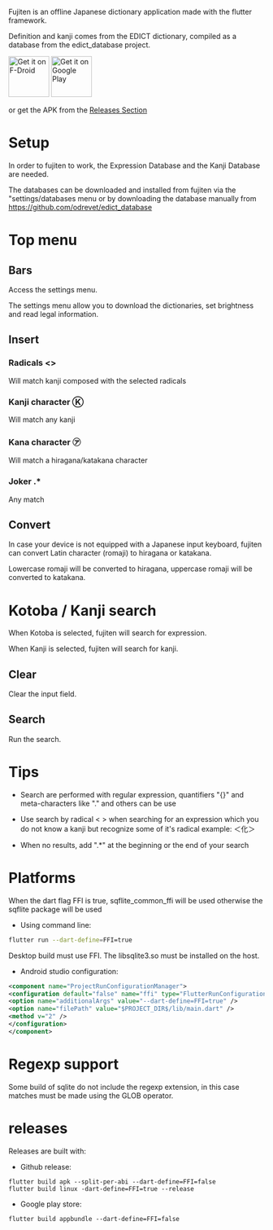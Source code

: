 Fujiten is an offline Japanese dictionary application made with the flutter framework.

Definition and kanji comes from the EDICT dictionary, compiled as a database from the edict_database project.

[<img src="https://fdroid.gitlab.io/artwork/badge/get-it-on.png"
     alt="Get it on F-Droid"
     height="80">](https://f-droid.org/packages/fr.odrevet.fujiten/)
[<img src="https://play.google.com/intl/en_us/badges/images/generic/en-play-badge.png"
     alt="Get it on Google Play"
     height="80">](https://play.google.com/store/apps/details?id=fr.odrevet.fujiten)

or get the APK from the [Releases Section](https://github.com/odrevet/fujiten/releases/latest)

# Setup

In order to fujiten to work, the Expression Database and the Kanji Database are needed.

The databases can be downloaded and installed from fujiten via the "settings/databases menu or by downloading the database manually from https://github.com/odrevet/edict_database

# Top menu

## Bars

Access the settings menu.

The settings menu allow you to download the dictionaries, set brightness and read legal information.

## Insert

### Radicals <>

Will match kanji composed with the selected radicals

### Kanji character Ⓚ

Will match any kanji

### Kana character ㋐

Will match a hiragana/katakana character

### Joker .*

Any match

## Convert

In case your device is not equipped with a Japanese input keyboard, fujiten can convert Latin character (romaji) to hiragana or katakana.

Lowercase romaji will be converted to hiragana, uppercase romaji will be converted to katakana.


# Kotoba / Kanji search

When Kotoba is selected, fujiten will search for expression.

When Kanji is selected, fujiten will search for kanji.

## Clear

Clear the input field.

## Search

Run the search.

# Tips

* Search are performed with regular expression, quantifiers "{}" and meta-characters like "." and others can be use

* Use search by radical < > when searching for an expression which you do not know a kanji but recognize some of it's radical example: ＜化＞

* When no results, add ".*" at the beginning or the end of your search

# Platforms

When the dart flag FFI is true, sqflite_common_ffi will be used otherwise the sqflite package will
be used

* Using command line:

```bash
flutter run --dart-define=FFI=true
```

Desktop build must use FFI. The libsqlite3.so must be installed on the host.  

* Android studio configuration: 

```xml
<component name="ProjectRunConfigurationManager">
<configuration default="false" name="ffi" type="FlutterRunConfigurationType" factoryName="Flutter">
<option name="additionalArgs" value="--dart-define=FFI=true" />
<option name="filePath" value="$PROJECT_DIR$/lib/main.dart" />
<method v="2" />
</configuration>
</component>
```

# Regexp support

Some build of sqlite do not include the regexp extension, in this case matches must be made using 
the GLOB operator.  

# releases

Releases are built with: 

* Github release: 
```
flutter build apk --split-per-abi --dart-define=FFI=false
flutter build linux -dart-define=FFI=true --release
```

* Google play store: 

```
flutter build appbundle --dart-define=FFI=false
```
